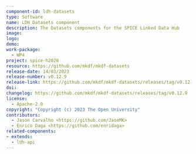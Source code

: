 ```yaml
---
component-id: ldh-datasets
type: Software
name: LDH Datasets component
description: The Datasets components for the SPICE Linked Data Hub
image:
logo:
demo:
work-package: 
  - WP4
project: spice-h2020
resource: https://github.com/mkdf/mkdf-datasets
release-date: 14/03/2023
release-number: v0.12.9
release-link: https://github.com/mkdf/mkdf-datasets/releases/tag/v0.12.9
doi: 
changelog: https://github.com/mkdf/mkdf-datasets/releases/tag/v0.12.9
license:
  - Apache-2.0
copyright: "Copyright (c) 2023 The Open University"
contributors:
  - Jason Carvalho <https://github.com/JaseMK>
  - Enrico Daga <https://github.com/enridaga>
related-components:
- extends:
  - ldh-api
---
```

